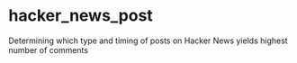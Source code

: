 # hacker_news_post
Determining which type and timing of posts on Hacker News yields highest number of comments
